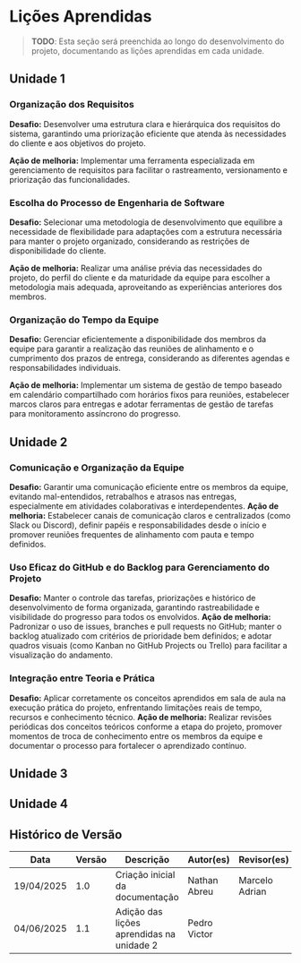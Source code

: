 # Lições Aprendidas

> **TODO**: Esta seção será preenchida ao longo do desenvolvimento do projeto, documentando as lições aprendidas em cada unidade.

## Unidade 1

### Organização dos Requisitos
**Desafio:** Desenvolver uma estrutura clara e hierárquica dos requisitos do sistema, garantindo uma priorização eficiente que atenda às necessidades do cliente e aos objetivos do projeto.

**Ação de melhoria:** Implementar uma ferramenta especializada em gerenciamento de requisitos para facilitar o rastreamento, versionamento e priorização das funcionalidades.

### Escolha do Processo de Engenharia de Software
**Desafio:** Selecionar uma metodologia de desenvolvimento que equilibre a necessidade de flexibilidade para adaptações com a estrutura necessária para manter o projeto organizado, considerando as restrições de disponibilidade do cliente.

**Ação de melhoria:** Realizar uma análise prévia das necessidades do projeto, do perfil do cliente e da maturidade da equipe para escolher a metodologia mais adequada, aproveitando as experiências anteriores dos membros.

### Organização do Tempo da Equipe
**Desafio:** Gerenciar eficientemente a disponibilidade dos membros da equipe para garantir a realização das reuniões de alinhamento e o cumprimento dos prazos de entrega, considerando as diferentes agendas e responsabilidades individuais.

**Ação de melhoria:** Implementar um sistema de gestão de tempo baseado em calendário compartilhado com horários fixos para reuniões, estabelecer marcos claros para entregas e adotar ferramentas de gestão de tarefas para monitoramento assíncrono do progresso.

## Unidade 2
### Comunicação e Organização da Equipe
**Desafio:** Garantir uma comunicação eficiente entre os membros da equipe, evitando mal-entendidos, retrabalhos e atrasos nas entregas, especialmente em atividades colaborativas e interdependentes.
**Ação de melhoria:** Estabelecer canais de comunicação claros e centralizados (como Slack ou Discord), definir papéis e responsabilidades desde o início e promover reuniões frequentes de alinhamento com pauta e tempo definidos.

### Uso Eficaz do GitHub e do Backlog para Gerenciamento do Projeto
**Desafio:** Manter o controle das tarefas, priorizações e histórico de desenvolvimento de forma organizada, garantindo rastreabilidade e visibilidade do progresso para todos os envolvidos.
**Ação de melhoria:** Padronizar o uso de issues, branches e pull requests no GitHub; manter o backlog atualizado com critérios de prioridade bem definidos; e adotar quadros visuais (como Kanban no GitHub Projects ou Trello) para facilitar a visualização do andamento.
### Integração entre Teoria e Prática
**Desafio:** Aplicar corretamente os conceitos aprendidos em sala de aula na execução prática do projeto, enfrentando limitações reais de tempo, recursos e conhecimento técnico.
**Ação de melhoria:** Realizar revisões periódicas dos conceitos teóricos conforme a etapa do projeto, promover momentos de troca de conhecimento entre os membros da equipe e documentar o processo para fortalecer o aprendizado contínuo.

## Unidade 3

## Unidade 4

## Histórico de Versão

| Data       | Versão | Descrição                       | Autor(es)      | Revisor(es) |
| ---------- | ------ | ------------------------------- | -------------- | ----------- |
| 19/04/2025 | 1.0    | Criação inicial da documentação | Nathan Abreu | Marcelo Adrian |
| 04/06/2025 | 1.1    | Adição das lições aprendidas na unidade 2 | Pedro Victor |  |
